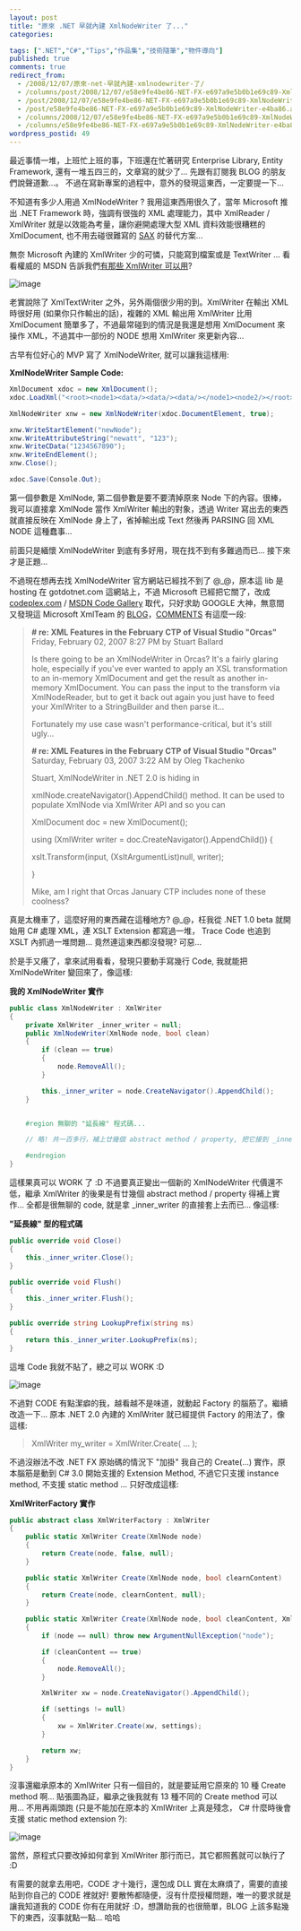 ```yaml
---
layout: post
title: "原來 .NET 早就內建 XmlNodeWriter 了..."
categories:

tags: [".NET","C#","Tips","作品集","技術隨筆","物件導向"]
published: true
comments: true
redirect_from:
  - /2008/12/07/原來-net-早就內建-xmlnodewriter-了/
  - /columns/post/2008/12/07/e58e9fe4be86-NET-FX-e697a9e5b0b1e69c89-XmlNodeWriter-e4ba86.aspx/
  - /post/2008/12/07/e58e9fe4be86-NET-FX-e697a9e5b0b1e69c89-XmlNodeWriter-e4ba86.aspx/
  - /post/e58e9fe4be86-NET-FX-e697a9e5b0b1e69c89-XmlNodeWriter-e4ba86.aspx/
  - /columns/2008/12/07/e58e9fe4be86-NET-FX-e697a9e5b0b1e69c89-XmlNodeWriter-e4ba86.aspx/
  - /columns/e58e9fe4be86-NET-FX-e697a9e5b0b1e69c89-XmlNodeWriter-e4ba86.aspx/
wordpress_postid: 49
---
```

最近事情一堆，上班忙上班的事，下班還在忙著研究 Enterprise Library, Entity Framework, 還有一堆五四三的，文章寫的就少了... 先跟有訂閱我 BLOG 的朋友們說聲道歉...。 不過在寫新專案的過程中，意外的發現這東西，一定要提一下...

 

不知道有多少人用過 XmlNodeWriter ? 我用這東西用很久了，當年 Microsoft 推出 .NET Framework 時，強調有很強的 XML 處理能力，其中 XmlReader / XmlWriter 就是以效能為考量，讓你避開處理大型 XML 資料效能很糟糕的 XmlDocument, 也不用去碰很難寫的 [SAX](http://zh.wikipedia.org/w/index.php?title=SAX&variant=zh-tw) 的替代方案...

無奈 Microsoft 內建的 XmlWriter 少的可憐，只能寫到檔案或是 TextWriter ... 看看權威的 MSDN 告訴我們[有那些 XmlWriter 可以用](http://msdn.microsoft.com/zh-tw/library/system.xml.xmlwriter.aspx)?

![image](/images/2008-12-07-dotnet-built-in-xmlnodewriter-discovery/image_9.png)

老實說除了 XmlTextWriter 之外，另外兩個很少用的到。XmlWriter 在輸出 XML 時很好用 (如果你只作輸出的話)，複雜的 XML 輸出用 XmlWriter 比用 XmlDocument 簡單多了，不過最常碰到的情況是我還是想用 XmlDocument 來操作 XML，不過其中一部份的 NODE 想用 XmlWriter 來更新內容...

古早有位好心的 MVP 寫了 XmlNodeWriter, 就可以讓我這樣用:

**XmlNodeWriter Sample Code:**

```csharp
XmlDocument xdoc = new XmlDocument();
xdoc.LoadXml("<root><node1><data/><data/><data/></node1><node2/></root>");

XmlNodeWriter xnw = new XmlNodeWriter(xdoc.DocumentElement, true);

xnw.WriteStartElement("newNode");
xnw.WriteAttributeString("newatt", "123");
xnw.WriteCData("1234567890");
xnw.WriteEndElement();
xnw.Close();

xdoc.Save(Console.Out);
```

 

第一個參數是 XmlNode, 第二個參數是要不要清掉原來 Node 下的內容。很棒，我可以直接拿 XmlNode 當作 XmlWriter 輸出的對象，透過 Writer 寫出去的東西就直接反映在 XmlNode 身上了，省掉輸出成 Text 然後再 PARSING 回 XML NODE 這種蠢事...

 

前面只是緬懷 XmlNodeWriter 到底有多好用，現在找不到有多難過而已... 接下來才是正題...

 

不過現在想再去找 XmlNodeWriter 官方網站已經找不到了 @_@，原本這 lib 是 hosting 在 gotdotnet.com 這網站上，不過 Microsoft 已經把它關了，改成 [codeplex.com](http://www.codeplex.com/) / [MSDN Code Gallery](http://code.msdn.microsoft.com/) 取代，只好求助 GOOGLE 大神，無意間又發現這 Microsoft XmlTeam 的 [BLOG](http://blogs.msdn.com/xmlteam/)，[COMMENTS](http://blogs.msdn.com/xmlteam/archive/2007/02/02/xml-features-in-the-february-ctp-of-visual-studio-orcas.aspx#1586207) 有這麼一段:

 

> **# re: XML Features in the February CTP of Visual Studio "Orcas"**  
> Friday, February 02, 2007 8:27 PM by Stuart Ballard 
> 
> Is there going to be an XmlNodeWriter in Orcas? It's a fairly glaring hole, especially if you've ever wanted to apply an XSL transformation to an in-memory XmlDocument and get the result as another in-memory XmlDocument. You can pass the input to the transform via XmlNodeReader, but to get it back out again you just have to feed your XmlWriter to a StringBuilder and then parse it... 
> 
> Fortunately my use case wasn't performance-critical, but it's still ugly...
>  
> **# re: XML Features in the February CTP of Visual Studio "Orcas"**  
> Saturday, February 03, 2007 3:22 AM by Oleg Tkachenko 
> 
> Stuart, XmlNodeWriter in .NET 2.0 is hiding in 
> 
> xmlNode.createNavigator().AppendChild() method. It can be used to populate XmlNode via XmlWriter API and so you can 
> 
> XmlDocument doc = new XmlDocument(); 
> 
> using (XmlWriter writer = doc.CreateNavigator().AppendChild()) { 
> 
>   xslt.Transform(input, (XsltArgumentList)null, writer); 
> 
> } 
> 
> Mike, am I right that  Orcas January CTP includes none of these coolness?

真是太機車了，這麼好用的東西藏在這種地方? @_@，枉我從 .NET 1.0 beta 就開始用 C# 處理 XML，連 XSLT Extension 都寫過一堆， Trace Code 也追到 XSLT 內抓過一堆問題... 竟然連這東西都沒發現? 可惡...

於是手又癢了，拿來試用看看，發現只要動手寫幾行 Code, 我就能把 XmlNodeWriter 變回來了，像這樣:

 

**我的 XmlNodeWriter 實作**

```csharp
public class XmlNodeWriter : XmlWriter
{
    private XmlWriter _inner_writer = null;
    public XmlNodeWriter(XmlNode node, bool clean)
    {
        if (clean == true)
        {
            node.RemoveAll();
        }

        this._inner_writer = node.CreateNavigator().AppendChild();
    }


    #region 無聊的 "延長線" 程式碼...

    // 略! 共一百多行，補上廿幾個 abstract method / property, 把它接到 _inner_writer 上

    #endregion
}
```

 

這樣果真可以 WORK 了 :D  不過要真正變出一個新的 XmlNodeWriter 代價還不低，繼承 XmlWriter 的後果是有廿幾個 abstract method / property 得補上實作... 全都是很無聊的 code, 就是拿 _inner_writer 的直接套上去而已... 像這樣:

**"延長線" 型的程式碼**

```csharp
public override void Close()
{
    this._inner_writer.Close();
}

public override void Flush()
{
    this._inner_writer.Flush();
}

public override string LookupPrefix(string ns)
{
    return this._inner_writer.LookupPrefix(ns);
}
```

 

這堆 Code 我就不貼了，總之可以 WORK :D

 

![image](/images/2008-12-07-dotnet-built-in-xmlnodewriter-discovery/image_10.png)

 

不過對 CODE 有點潔癖的我，越看越不是味道，就動起 Factory 的腦筋了。繼續改造一下... 原本 .NET 2.0 內建的 XmlWriter 就已經提供 Factory 的用法了，像這樣:

> XmlWriter my_writer = XmlWriter.Create( ... );

不過沒辦法不改 .NET FX 原始碼的情況下 "加掛" 我自己的 Create(...) 實作，原本腦筋是動到 C# 3.0 開始支援的 Extension Method, 不過它只支援 instance method, 不支援 static method ... 只好改成這樣:

 

**XmlWriterFactory 實作**

```csharp
public abstract class XmlWriterFactory : XmlWriter
{
    public static XmlWriter Create(XmlNode node)
    {
        return Create(node, false, null);
    }

    public static XmlWriter Create(XmlNode node, bool clearnContent)
    {
        return Create(node, clearnContent, null);
    }

    public static XmlWriter Create(XmlNode node, bool cleanContent, XmlWriterSettings settings)
    {
        if (node == null) throw new ArgumentNullException("node");

        if (cleanContent == true)
        {
            node.RemoveAll();
        }

        XmlWriter xw = node.CreateNavigator().AppendChild();

        if (settings != null)
        {
            xw = XmlWriter.Create(xw, settings);
        }

        return xw;
    }
}
```

 

沒事還繼承原本的 XmlWriter 只有一個目的，就是要延用它原來的 10 種 Create method 啊... 貼張圖為証，繼承之後我就有 13 種不同的 Create method 可以用... 不用再兩頭跑 (只是不能加在原本的 XmlWriter 上真是殘念， C# 什麼時後會支援 static method extension ?):

![image](/images/2008-12-07-dotnet-built-in-xmlnodewriter-discovery/image_11.png)

 

 

當然，原程式只要改掉如何拿到 XmlWriter 那行而已，其它都照舊就可以執行了 :D

 

有需要的就拿去用吧，CODE 才十幾行，還包成 DLL 實在太麻煩了，需要的直接貼到你自己的 CODE 裡就好! 要散怖都隨便，沒有什麼授權問題，唯一的要求就是讓我知道我的 CODE 你有在用就好 :D，想讚助我的也很簡單，BLOG 上該多點幾下的東西，沒事就點一點... 哈哈
